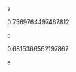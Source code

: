 a
<!--START:foo-->
0.7569764497467812
<!--END:foo-->
c
<!--START:bar-->
0.6815366562197867
<!--END:bar-->
e
